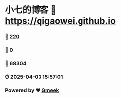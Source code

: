 # 小七的博客 :link: https://qigaowei.github.io 
### :page_facing_up: [220](https://qigaowei.github.io/tag.html) 
### :speech_balloon: 0 
### :hibiscus: 68304 
### :alarm_clock: 2025-04-03 15:57:01 
### Powered by :heart: [Gmeek](https://github.com/Meekdai/Gmeek)
